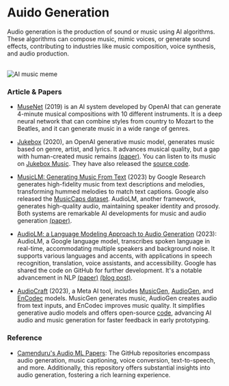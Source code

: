 # Auido Generation

Audio generation is the production of sound or music using AI algorithms. These algorithms can compose music, mimic voices, or generate sound effects, contributing to industries like music composition, voice synthesis, and audio production.

<br/>
<img src="/assets/images/memes/aiMusicMeme.png" alt="AI music meme" />

### Article & Papers

- [MuseNet](https://openai.com/research/musenet) (2019) is an AI system developed by OpenAI that can generate 4-minute musical compositions with 10 different instruments. It is a deep neural network that can combine styles from country to Mozart to the Beatles, and it can generate music in a wide range of genres.

- [Jukebox](https://openai.com/research/jukebox) (2020), an OpenAI generative music model, generates music based on genre, artist, and lyrics. It advances musical quality, but a gap with human-created music remains [(paper)](https://cdn.openai.com/papers/jukebox.pdf). You can listen to its music on [Jukebox Music](https://jukebox.openai.com/). They have also released the [source code](https://github.com/openai/jukebox/).

- [MusicLM: Generating Music From Text](https://google-research.github.io/seanet/musiclm/examples/) (2023) by Google Research generates high-fidelity music from text descriptions and melodies, transforming hummed melodies to match text captions. Google also released the [MusicCaps dataset](https://huggingface.co/datasets/google/MusicCaps). AudioLM, another framework, generates high-quality audio, maintaining speaker identity and prosody. Both systems are remarkable AI developments for music and audio generation [(paper)](https://arxiv.org/abs/2301.11325).

- [AudioLM: a Language Modeling Approach to Audio Generation](https://google-research.github.io/seanet/audiolm/examples/) (2023): AudioLM, a Google language model, transcribes spoken language in real-time, accommodating multiple speakers and background noise. It supports various languages and accents, with applications in speech recognition, translation, voice assistants, and accessibility. Google has shared the code on GitHub for further development. It's a notable advancement in NLP [(paper)](https://arxiv.org/pdf/2209.03143v2.pdf) [(blog post)](https://blog.research.google/2022/10/audiolm-language-modeling-approach-to.html).

- [AudioCraft](https://ai.meta.com/blog/audiocraft-musicgen-audiogen-encodec-generative-ai-audio/) (2023), a Meta AI tool, includes [MusicGen](https://huggingface.co/spaces/facebook/MusicGen), [AudioGen](https://felixkreuk.github.io/audiogen/), and [EnCodec](https://ai.meta.com/blog/ai-powered-audio-compression-technique/) models. MusicGen generates music, AudioGen creates audio from text inputs, and EnCodec improves music quality. It simplifies generative audio models and offers open-source [code](https://github.com/facebookresearch/audiocraft), advancing AI audio and music generation for faster feedback in early prototyping.



### Reference

- [Camenduru's Audio ML Papers](https://github.com/camenduru#-audio-ml-papers):  The GitHub repositories encompass audio generation, music captioning, voice conversion, text-to-speech, and more. Additionally, this repository offers substantial insights into audio generation, fostering a rich learning experience.









